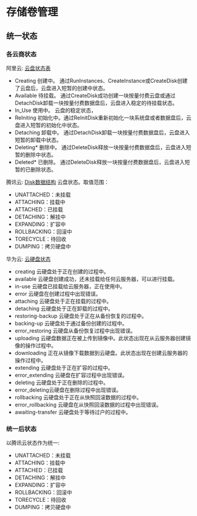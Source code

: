# 存储卷管理



## 统一状态


### 各云商状态

阿里云: [云盘状态表](https://help.aliyun.com/document_detail/25689.html?spm=api-workbench.API%20Explorer.0.0.40731e0ffIqygN)
+ Creating	创建中。 通过RunInstances、CreateInstance或CreateDisk创建了云盘后，云盘进入短暂的创建中状态。
+ Available	待挂载。 通过CreateDisk成功创建一块按量付费云盘或通过DetachDisk卸载一块按量付费数据盘后，云盘进入稳定的待挂载状态。
+ In_Use	使用中。 云盘的稳定状态，
+ ReIniting	初始化中。通过ReInitDisk重新初始化一块系统盘或者数据盘后，云盘进入短暂的初始化中状态。
+ Detaching	卸载中。 通过DetachDisk卸载一块按量付费数据盘后，云盘进入短暂的卸载中状态。
+ Deleting*	删除中。 通过DeleteDisk释放一块按量付费数据盘后，云盘进入短暂的删除中状态。
+ Deleted*	已删除。 通过DeleteDisk释放一块按量付费数据盘后，云盘进入短暂的已删除状态。

腾讯云: [Disk数据结构](https://cloud.tencent.com/document/api/362/15669#Disk) 云盘状态。取值范围：
+ UNATTACHED：未挂载
+ ATTACHING：挂载中
+ ATTACHED：已挂载
+ DETACHING：解挂中
+ EXPANDING：扩容中
+ ROLLBACKING：回滚中
+ TORECYCLE：待回收
+ DUMPING：拷贝硬盘中

华为云: [云硬盘状态](https://support.huaweicloud.com/api-evs/evs_04_0040.html)
+ creating 云硬盘处于正在创建的过程中。
+ available 云硬盘创建成功，还未挂载给任何云服务器，可以进行挂载。
+ in-use 云硬盘已挂载给云服务器，正在使用中。
+ error 云硬盘在创建过程中出现错误。
+ attaching 云硬盘处于正在挂载的过程中。
+ detaching 云硬盘处于正在卸载的过程中。
+ restoring-backup 云硬盘处于正在从备份恢复的过程中。
+ backing-up 云硬盘处于通过备份创建的过程中。
+ error_restoring 云硬盘从备份恢复过程中出现错误。
+ uploading 云硬盘数据正在被上传到镜像中。此状态出现在从云服务器创建镜像的操作过程中。
+ downloading 正在从镜像下载数据到云硬盘。此状态出现在创建云服务器的操作过程中。
+ extending 云硬盘处于正在扩容的过程中。
+ error_extending 云硬盘在扩容过程中出现错误。
+ deleting 云硬盘处于正在删除的过程中。
+ error_deleting云硬盘在删除过程中出现错误。
+ rollbacking 云硬盘处于正在从快照回滚数据的过程中。
+ error_rollbacking 云硬盘在从快照回滚数据的过程中出现错误。
+ awaiting-transfer 云硬盘处于等待过户的过程中。

### 统一后状态

以腾讯云状态作为统一: 
+ UNATTACHED：未挂载
+ ATTACHING：挂载中
+ ATTACHED：已挂载
+ DETACHING：解挂中
+ EXPANDING：扩容中
+ ROLLBACKING：回滚中
+ TORECYCLE：待回收
+ DUMPING：拷贝硬盘中